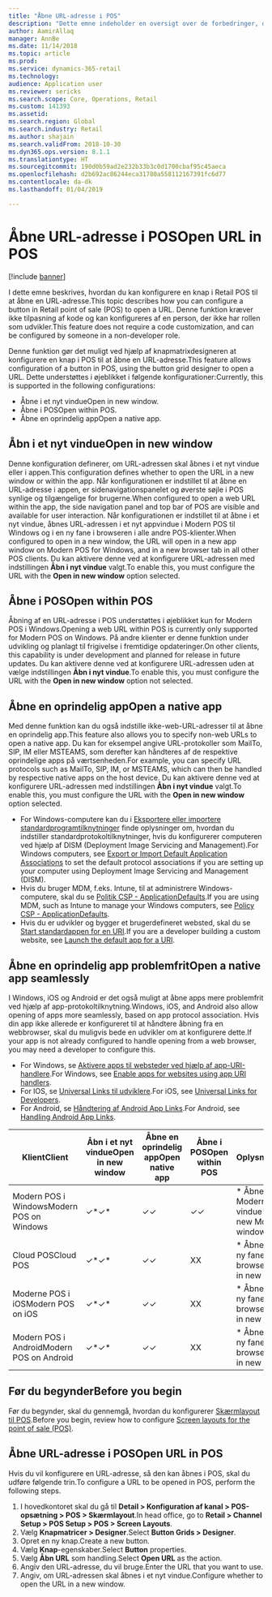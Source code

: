 ```yaml
---
title: "Åbne URL-adresse i POS"
description: "Dette emne indeholder en oversigt over de forbedringer, der er foretaget i produkt- og kundesøgefunktionen i Microsoft Dynamics 365 for Retail."
author: AamirAllaq
manager: AnnBe
ms.date: 11/14/2018
ms.topic: article
ms.prod: 
ms.service: dynamics-365-retail
ms.technology: 
audience: Application user
ms.reviewer: sericks
ms.search.scope: Core, Operations, Retail
ms.custom: 141393
ms.assetid: 
ms.search.region: Global
ms.search.industry: Retail
ms.author: shajain
ms.search.validFrom: 2018-10-30
ms.dyn365.ops.version: 8.1.1
ms.translationtype: HT
ms.sourcegitcommit: 190d0b59ad2e232b33b3c0d1700cbaf95c45aeca
ms.openlocfilehash: d2b692ac86244eca31780a558112167391fc6d77
ms.contentlocale: da-dk
ms.lasthandoff: 01/04/2019

---
```


# <a name="open-url-in-pos"></a><span data-ttu-id="76a11-103">Åbne URL-adresse i POS</span><span class="sxs-lookup"><span data-stu-id="76a11-103">Open URL in POS</span></span>

[!include [banner](includes/banner.md)]

<span data-ttu-id="76a11-104">I dette emne beskrives, hvordan du kan konfigurere en knap i Retail POS til at åbne en URL-adresse.</span><span class="sxs-lookup"><span data-stu-id="76a11-104">This topic describes how you can configure a button in Retail point of sale (POS) to open a URL.</span></span> <span data-ttu-id="76a11-105">Denne funktion kræver ikke tilpasning af kode og kan konfigureres af en person, der ikke har rollen som udvikler.</span><span class="sxs-lookup"><span data-stu-id="76a11-105">This feature does not require a code customization, and can be configured by someone in a non-developer role.</span></span>

<span data-ttu-id="76a11-106">Denne funktion gør det muligt ved hjælp af knapmatrixdesigneren at konfigurere en knap i POS til at åbne en URL-adresse.</span><span class="sxs-lookup"><span data-stu-id="76a11-106">This feature allows configuration of a button in POS, using the button grid designer to open a URL.</span></span> <span data-ttu-id="76a11-107">Dette understøttes i øjeblikket i følgende konfigurationer:</span><span class="sxs-lookup"><span data-stu-id="76a11-107">Currently, this is supported in the following configurations:</span></span>

- <span data-ttu-id="76a11-108">Åbne i et nyt vindue</span><span class="sxs-lookup"><span data-stu-id="76a11-108">Open in new window.</span></span>
- <span data-ttu-id="76a11-109">Åbne i POS</span><span class="sxs-lookup"><span data-stu-id="76a11-109">Open within POS.</span></span>
- <span data-ttu-id="76a11-110">Åbne en oprindelig app</span><span class="sxs-lookup"><span data-stu-id="76a11-110">Open a native app.</span></span>

## <a name="open-in-new-window"></a><span data-ttu-id="76a11-111">Åbn i et nyt vindue</span><span class="sxs-lookup"><span data-stu-id="76a11-111">Open in new window</span></span>

<span data-ttu-id="76a11-112">Denne konfiguration definerer, om URL-adressen skal åbnes i et nyt vindue eller i appen.</span><span class="sxs-lookup"><span data-stu-id="76a11-112">This configuration defines whether to open the URL in a new window or within the app.</span></span> <span data-ttu-id="76a11-113">Når konfigurationen er indstillet til at åbne en URL-adresse i appen, er sidenavigationspanelet og øverste søjle i POS synlige og tilgængelige for brugerne.</span><span class="sxs-lookup"><span data-stu-id="76a11-113">When configured to open a web URL within the app, the side navigation panel and top bar of POS are visible and available for user interaction.</span></span> <span data-ttu-id="76a11-114">Når konfigurationen er indstillet til at åbne i et nyt vindue, åbnes URL-adressen i et nyt appvindue i Modern POS til Windows og i en ny fane i browseren i alle andre POS-klienter.</span><span class="sxs-lookup"><span data-stu-id="76a11-114">When configured to open in a new window, the URL will open in a new app window on Modern POS for Windows, and in a new browser tab in all other POS clients.</span></span> <span data-ttu-id="76a11-115">Du kan aktivere denne ved at konfigurere URL-adressen med indstillingen **Åbn i nyt vindue** valgt.</span><span class="sxs-lookup"><span data-stu-id="76a11-115">To enable this, you must configure the URL with the **Open in new window** option selected.</span></span>

## <a name="open-within-pos"></a><span data-ttu-id="76a11-116">Åbne i POS</span><span class="sxs-lookup"><span data-stu-id="76a11-116">Open within POS</span></span>

<span data-ttu-id="76a11-117">Åbning af en URL-adresse i POS understøttes i øjeblikket kun for Modern POS i Windows.</span><span class="sxs-lookup"><span data-stu-id="76a11-117">Opening a web URL within POS is currently only supported for Modern POS on Windows.</span></span> <span data-ttu-id="76a11-118">På andre klienter er denne funktion under udvikling og planlagt til frigivelse i fremtidige opdateringer.</span><span class="sxs-lookup"><span data-stu-id="76a11-118">On other clients, this capability is under development and planned for release in future updates.</span></span> <span data-ttu-id="76a11-119">Du kan aktivere denne ved at konfigurere URL-adressen uden at vælge indstillingen **Åbn i nyt vindue**.</span><span class="sxs-lookup"><span data-stu-id="76a11-119">To enable this, you must configure the URL with the **Open in new window** option not selected.</span></span>

## <a name="open-a-native-app"></a><span data-ttu-id="76a11-120">Åbne en oprindelig app</span><span class="sxs-lookup"><span data-stu-id="76a11-120">Open a native app</span></span>

<span data-ttu-id="76a11-121">Med denne funktion kan du også indstille ikke-web-URL-adresser til at åbne en oprindelig app.</span><span class="sxs-lookup"><span data-stu-id="76a11-121">This feature also allows you to specify non-web URLs to open a native app.</span></span> <span data-ttu-id="76a11-122">Du kan for eksempel angive URL-protokoller som MailTo, SIP, IM eller MSTEAMS, som derefter kan håndteres af de respektive oprindelige apps på værtsenheden.</span><span class="sxs-lookup"><span data-stu-id="76a11-122">For example, you can specify URL protocols such as MailTo, SIP, IM, or MSTEAMS, which can then be handled by respective native apps on the host device.</span></span> <span data-ttu-id="76a11-123">Du kan aktivere denne ved at konfigurere URL-adressen med indstillingen **Åbn i nyt vindue** valgt.</span><span class="sxs-lookup"><span data-stu-id="76a11-123">To enable this, you must configure the URL with the **Open in new window** option selected.</span></span>

- <span data-ttu-id="76a11-124">For Windows-computere kan du i [Eksportere eller importere standardprogramtilknytninger](https://docs.microsoft.com/windows-hardware/manufacture/desktop/export-or-import-default-application-associations) finde oplysninger om, hvordan du indstiller standardprotokoltilknytninger, hvis du konfigurerer computeren ved hjælp af DISM (Deployment Image Servicing and Management).</span><span class="sxs-lookup"><span data-stu-id="76a11-124">For Windows computers, see [Export or Import Default Application Associations](https://docs.microsoft.com/windows-hardware/manufacture/desktop/export-or-import-default-application-associations) to set the default protocol associations if you are setting up your computer using Deployment Image Servicing and Management (DISM).</span></span>
- <span data-ttu-id="76a11-125">Hvis du bruger MDM, f.eks. Intune, til at administrere Windows-computere, skal du se [Politik CSP - ApplicationDefaults](https://docs.microsoft.com/windows/client-management/mdm/policy-csp-applicationdefaults).</span><span class="sxs-lookup"><span data-stu-id="76a11-125">If you are using MDM, such as Intune to manage your Windows computers, see [Policy CSP - ApplicationDefaults](https://docs.microsoft.com/windows/client-management/mdm/policy-csp-applicationdefaults).</span></span>
- <span data-ttu-id="76a11-126">Hvis du er udvikler og bygger et brugerdefineret websted, skal du se [Start standardappen for en URI](https://docs.microsoft.com/windows/uwp/launch-resume/launch-default-app).</span><span class="sxs-lookup"><span data-stu-id="76a11-126">If you are a developer building a custom website, see [Launch the default app for a URI](https://docs.microsoft.com/windows/uwp/launch-resume/launch-default-app).</span></span>

## <a name="open-a-native-app-seamlessly"></a><span data-ttu-id="76a11-127">Åbne en oprindelig app problemfrit</span><span class="sxs-lookup"><span data-stu-id="76a11-127">Open a native app seamlessly</span></span>

<span data-ttu-id="76a11-128">I Windows, iOS og Android er det også muligt at åbne apps mere problemfrit ved hjælp af app-protokoltilknytning.</span><span class="sxs-lookup"><span data-stu-id="76a11-128">Windows, iOS, and Android also allow opening of apps more seamlessly, based on app protocol association.</span></span> <span data-ttu-id="76a11-129">Hvis din app ikke allerede er konfigureret til at håndtere åbning fra en webbrowser, skal du muligvis bede en udvikler om at konfigurere dette.</span><span class="sxs-lookup"><span data-stu-id="76a11-129">If your app is not already configured to handle opening from a web browser, you may need a developer to configure this.</span></span>

- <span data-ttu-id="76a11-130">For Windows, se [Aktivere apps til websteder ved hjælp af app-URI-handlere](https://docs.microsoft.com/windows/uwp/launch-resume/web-to-app-linking).</span><span class="sxs-lookup"><span data-stu-id="76a11-130">For Windows, see [Enable apps for websites using app URI handlers](https://docs.microsoft.com/windows/uwp/launch-resume/web-to-app-linking).</span></span>
- <span data-ttu-id="76a11-131">For IOS, se [Universal Links til udviklere](https://developer.apple.com/ios/universal-links/).</span><span class="sxs-lookup"><span data-stu-id="76a11-131">For iOS, see [Universal Links for Developers](https://developer.apple.com/ios/universal-links/).</span></span>
- <span data-ttu-id="76a11-132">For Android, se [Håndtering af Android App Links](https://developer.android.com/training/app-links/).</span><span class="sxs-lookup"><span data-stu-id="76a11-132">For Android, see [Handling Android App Links](https://developer.android.com/training/app-links/).</span></span>

| <span data-ttu-id="76a11-133">Klient</span><span class="sxs-lookup"><span data-stu-id="76a11-133">Client</span></span>                | <span data-ttu-id="76a11-134">Åbn i et nyt vindue</span><span class="sxs-lookup"><span data-stu-id="76a11-134">Open in new window</span></span> | <span data-ttu-id="76a11-135">Åbne en oprindelig app</span><span class="sxs-lookup"><span data-stu-id="76a11-135">Open native app</span></span> | <span data-ttu-id="76a11-136">Åbne i POS</span><span class="sxs-lookup"><span data-stu-id="76a11-136">Open within POS</span></span> | <span data-ttu-id="76a11-137">Oplysninger</span><span class="sxs-lookup"><span data-stu-id="76a11-137">Details</span></span>                           |
|-----------------------|--------------------|-----------------|-----------------|-----------------------------------|
| <span data-ttu-id="76a11-138">Modern POS i Windows</span><span class="sxs-lookup"><span data-stu-id="76a11-138">Modern POS on Windows</span></span> | <span data-ttu-id="76a11-139">✓\*</span><span class="sxs-lookup"><span data-stu-id="76a11-139">✓\*</span></span>                | <span data-ttu-id="76a11-140">✓</span><span class="sxs-lookup"><span data-stu-id="76a11-140">✓</span></span>               | <span data-ttu-id="76a11-141">✓</span><span class="sxs-lookup"><span data-stu-id="76a11-141">✓</span></span>              | <span data-ttu-id="76a11-142">\* Åbner i et nyt Modern POS-vindue</span><span class="sxs-lookup"><span data-stu-id="76a11-142">\* Opens in new Modern POS window</span></span> |
| <span data-ttu-id="76a11-143">Cloud POS</span><span class="sxs-lookup"><span data-stu-id="76a11-143">Cloud POS</span></span>             | <span data-ttu-id="76a11-144">✓\*</span><span class="sxs-lookup"><span data-stu-id="76a11-144">✓\*</span></span>                | <span data-ttu-id="76a11-145">✓</span><span class="sxs-lookup"><span data-stu-id="76a11-145">✓</span></span>               | <span data-ttu-id="76a11-146">X</span><span class="sxs-lookup"><span data-stu-id="76a11-146">X</span></span>              | <span data-ttu-id="76a11-147">\* Åbner under en ny fane i browseren</span><span class="sxs-lookup"><span data-stu-id="76a11-147">\* Opens in new browser tab</span></span>        |
| <span data-ttu-id="76a11-148">Moderne POS i iOS</span><span class="sxs-lookup"><span data-stu-id="76a11-148">Modern POS on iOS</span></span>     | <span data-ttu-id="76a11-149">✓\*</span><span class="sxs-lookup"><span data-stu-id="76a11-149">✓\*</span></span>                | <span data-ttu-id="76a11-150">✓</span><span class="sxs-lookup"><span data-stu-id="76a11-150">✓</span></span>               | <span data-ttu-id="76a11-151">X</span><span class="sxs-lookup"><span data-stu-id="76a11-151">X</span></span>              | <span data-ttu-id="76a11-152">\* Åbner under en ny fane i browseren</span><span class="sxs-lookup"><span data-stu-id="76a11-152">\* Opens in new browser tab</span></span>        |
| <span data-ttu-id="76a11-153">Modern POS i Android</span><span class="sxs-lookup"><span data-stu-id="76a11-153">Modern POS on Android</span></span> | <span data-ttu-id="76a11-154">✓\*</span><span class="sxs-lookup"><span data-stu-id="76a11-154">✓\*</span></span>                | <span data-ttu-id="76a11-155">✓</span><span class="sxs-lookup"><span data-stu-id="76a11-155">✓</span></span>               | <span data-ttu-id="76a11-156">X</span><span class="sxs-lookup"><span data-stu-id="76a11-156">X</span></span>              | <span data-ttu-id="76a11-157">\* Åbner under en ny fane i browseren</span><span class="sxs-lookup"><span data-stu-id="76a11-157">\* Opens in new browser tab</span></span>        |

## <a name="before-you-begin"></a><span data-ttu-id="76a11-158">Før du begynder</span><span class="sxs-lookup"><span data-stu-id="76a11-158">Before you begin</span></span>

<span data-ttu-id="76a11-159">Før du begynder, skal du gennemgå, hvordan du konfigurerer [Skærmlayout til POS](pos-screen-layouts.md).</span><span class="sxs-lookup"><span data-stu-id="76a11-159">Before you begin, review how to configure [Screen layouts for the point of sale (POS)](pos-screen-layouts.md).</span></span>

## <a name="open-url-in-pos"></a><span data-ttu-id="76a11-160">Åbne URL-adresse i POS</span><span class="sxs-lookup"><span data-stu-id="76a11-160">Open URL in POS</span></span>

<span data-ttu-id="76a11-161">Hvis du vil konfigurere en URL-adresse, så den kan åbnes i POS, skal du udføre følgende trin.</span><span class="sxs-lookup"><span data-stu-id="76a11-161">To configure a URL to be opened in POS, perform the following steps.</span></span>

1. <span data-ttu-id="76a11-162">I hovedkontoret skal du gå til **Detail \> Konfiguration af kanal \> POS-opsætning \> POS \> Skærmlayout**.</span><span class="sxs-lookup"><span data-stu-id="76a11-162">In head office, go to **Retail \> Channel Setup \> POS Setup \> POS \> Screen Layouts**.</span></span>
2. <span data-ttu-id="76a11-163">Vælg **Knapmatricer \> Designer**.</span><span class="sxs-lookup"><span data-stu-id="76a11-163">Select **Button Grids \> Designer**.</span></span>
3. <span data-ttu-id="76a11-164">Opret en ny knap.</span><span class="sxs-lookup"><span data-stu-id="76a11-164">Create a new button.</span></span>
4. <span data-ttu-id="76a11-165">Vælg **Knap**-egenskaber.</span><span class="sxs-lookup"><span data-stu-id="76a11-165">Select **Button** properties.</span></span>
5. <span data-ttu-id="76a11-166">Vælg **Åbn URL** som handling.</span><span class="sxs-lookup"><span data-stu-id="76a11-166">Select **Open URL** as the action.</span></span>
6. <span data-ttu-id="76a11-167">Angiv den URL-adresse, du vil bruge.</span><span class="sxs-lookup"><span data-stu-id="76a11-167">Enter the URL that you want to use.</span></span>
7. <span data-ttu-id="76a11-168">Angiv, om URL-adressen skal åbnes i et nyt vindue.</span><span class="sxs-lookup"><span data-stu-id="76a11-168">Configure whether to open the URL in a new window.</span></span>


